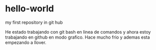 # hello-world
my first repository in git hub

He estado trabajando con git bash en linea de comandos 
y ahora estoy trabajando en github en modo grafico.
Hace mucho frio y ademas esta empezando a llover.
